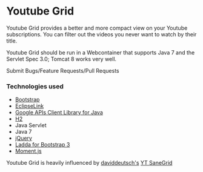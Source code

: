 # Youtube Grid

Youtube Grid provides a better and more compact view on your Youtube subscriptions. You can filter out the videos you never want to watch by their title.

Youtube Grid should be run in a Webcontainer that supports Java 7 and the Servlet Spec 3.0; Tomcat 8 works very well.





Submit Bugs/Feature Requests/Pull Requests

### Technologies used
* [Bootstrap](http://getbootstrap.com/)
* [EclipseLink](http://eclipse.org/eclipselink/)
* [Google APIs Client Library for Java](https://github.com/google/google-api-java-client)
* [H2](http://www.h2database.com/html/main.html)
* Java Servlet
* Java 7
* [jQuery](https://jquery.com/)
* [Ladda for Bootstrap 3](https://github.com/msurguy/Ladda-bootstrap)
* [Moment.js](http://momentjs.com/)


Youtube Grid is heavily influenced by [daviddeutsch's](https://github.com/daviddeutsch)	[YT SaneGrid](http://daviddeutsch.github.io/yt-sanegrid/)
